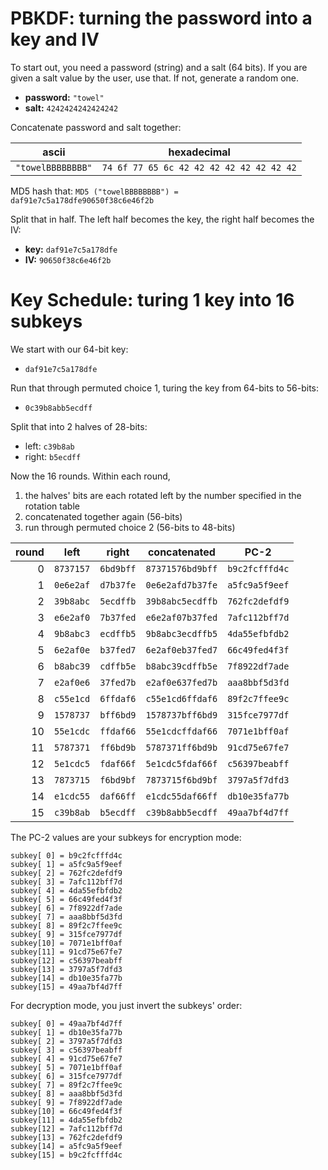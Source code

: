 # PBKDF: turning the password into a key and IV
To start out, you need a password (string) and a salt (64 bits). If you are given a salt value by the user, use that. If not, generate a random one.

* **password:** `"towel"`
* **salt:** `4242424242424242`

Concatenate password and salt together:

| ascii             | hexadecimal |
| ----------------- | ----------- |
| `"towelBBBBBBBB"` |  `74 6f 77 65 6c 42 42 42 42 42 42 42 42`

MD5 hash that:
```MD5 ("towelBBBBBBBB") = daf91e7c5a178dfe90650f38c6e46f2b```

Split that in half. The left half becomes the key, the right half becomes the IV:
* **key:** `daf91e7c5a178dfe`
* **IV:** `90650f38c6e46f2b`

# Key Schedule: turing 1 key into 16 subkeys
We start with our 64-bit key:
* `daf91e7c5a178dfe`

Run that through permuted choice 1, turing the key from 64-bits to 56-bits:
* `0c39b8abb5ecdff`

Split that into 2 halves of 28-bits:
* left: `c39b8ab`
* right: `b5ecdff`

Now the 16 rounds. Within each round,
1. the halves' bits are each rotated left by the number specified in the rotation table
2. concatenated together again (56-bits)
3. run through permuted choice 2 (56-bits to 48-bits)

| round | left | right | concatenated | PC-2 |
| ----: | ---- | ----- | ------------ | ---- |
|  0 | `8737157` | `6bd9bff` | `87371576bd9bff` | `b9c2fcfffd4c` |
|  1 | `0e6e2af` | `d7b37fe` | `0e6e2afd7b37fe` | `a5fc9a5f9eef` |
|  2 | `39b8abc` | `5ecdffb` | `39b8abc5ecdffb` | `762fc2defdf9` |
|  3 | `e6e2af0` | `7b37fed` | `e6e2af07b37fed` | `7afc112bff7d` |
|  4 | `9b8abc3` | `ecdffb5` | `9b8abc3ecdffb5` | `4da55efbfdb2` |
|  5 | `6e2af0e` | `b37fed7` | `6e2af0eb37fed7` | `66c49fed4f3f` |
|  6 | `b8abc39` | `cdffb5e` | `b8abc39cdffb5e` | `7f8922df7ade` |
|  7 | `e2af0e6` | `37fed7b` | `e2af0e637fed7b` | `aaa8bbf5d3fd` |
|  8 | `c55e1cd` | `6ffdaf6` | `c55e1cd6ffdaf6` | `89f2c7ffee9c` |
|  9 | `1578737` | `bff6bd9` | `1578737bff6bd9` | `315fce7977df` |
| 10 | `55e1cdc` | `ffdaf66` | `55e1cdcffdaf66` | `7071e1bff0af` |
| 11 | `5787371` | `ff6bd9b` | `5787371ff6bd9b` | `91cd75e67fe7` |
| 12 | `5e1cdc5` | `fdaf66f` | `5e1cdc5fdaf66f` | `c56397beabff` |
| 13 | `7873715` | `f6bd9bf` | `7873715f6bd9bf` | `3797a5f7dfd3` |
| 14 | `e1cdc55` | `daf66ff` | `e1cdc55daf66ff` | `db10e35fa77b` |
| 15 | `c39b8ab` | `b5ecdff` | `c39b8abb5ecdff` | `49aa7bf4d7ff` |

The PC-2 values are your subkeys for encryption mode:
```
subkey[ 0] = b9c2fcfffd4c
subkey[ 1] = a5fc9a5f9eef
subkey[ 2] = 762fc2defdf9
subkey[ 3] = 7afc112bff7d
subkey[ 4] = 4da55efbfdb2
subkey[ 5] = 66c49fed4f3f
subkey[ 6] = 7f8922df7ade
subkey[ 7] = aaa8bbf5d3fd
subkey[ 8] = 89f2c7ffee9c
subkey[ 9] = 315fce7977df
subkey[10] = 7071e1bff0af
subkey[11] = 91cd75e67fe7
subkey[12] = c56397beabff
subkey[13] = 3797a5f7dfd3
subkey[14] = db10e35fa77b
subkey[15] = 49aa7bf4d7ff
```

For decryption mode, you just invert the subkeys' order:
```
subkey[ 0] = 49aa7bf4d7ff
subkey[ 1] = db10e35fa77b
subkey[ 2] = 3797a5f7dfd3
subkey[ 3] = c56397beabff
subkey[ 4] = 91cd75e67fe7
subkey[ 5] = 7071e1bff0af
subkey[ 6] = 315fce7977df
subkey[ 7] = 89f2c7ffee9c
subkey[ 8] = aaa8bbf5d3fd
subkey[ 9] = 7f8922df7ade
subkey[10] = 66c49fed4f3f
subkey[11] = 4da55efbfdb2
subkey[12] = 7afc112bff7d
subkey[13] = 762fc2defdf9
subkey[14] = a5fc9a5f9eef
subkey[15] = b9c2fcfffd4c
```
